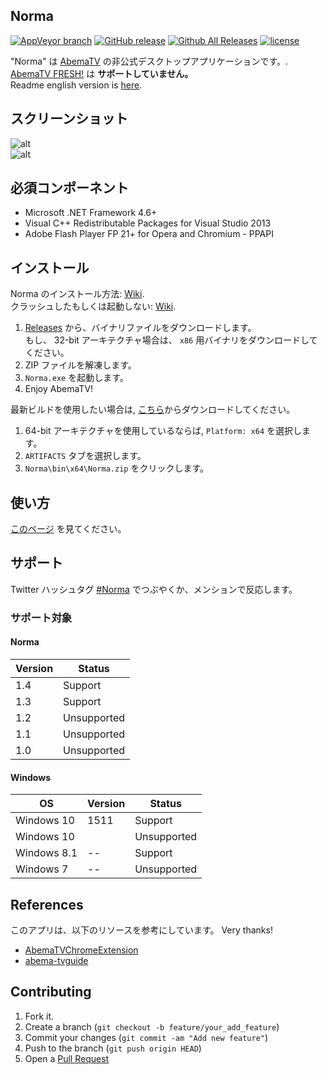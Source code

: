 Norma
----
[![AppVeyor branch](https://img.shields.io/appveyor/ci/fuyuno/norma/develop.svg?style=flat-square)](https://ci.appveyor.com/project/fuyuno/norma)
[![GitHub release](https://img.shields.io/github/release/fuyuno/norma.svg?maxAge=1800&style=flat-square)](https://github.com/fuyuno/Norma/releases/latest)
[![Github All Releases](https://img.shields.io/github/downloads/fuyuno/norma/total.svg?maxAge=1800&style=flat-square)](https://github.com/fuyuno/Norma/releases)
[![license](https://img.shields.io/github/license/fuyuno/norma.svg?maxAge=2592000&style=flat-square)](https://github.com/fuyuno/Norma/blob/develop/LICENSE)

"Norma" は [AbemaTV](https://abema.tv) の非公式デスクトップアプリケーションです。.  
[AbemaTV FRESH!](https://abemafresh.tv) は **サポートしていません。**  
Readme english version is [here](README.en.md).

## スクリーンショット
![alt](https://cloud.githubusercontent.com/assets/10832834/15974547/f8aa96f8-2f83-11e6-8db1-5025b9f70b60.PNG)  
![alt](https://cloud.githubusercontent.com/assets/10832834/15974591/37990d5e-2f84-11e6-9a3d-c84a43093e0c.PNG)


## 必須コンポーネント

* Microsoft .NET Framework 4.6+
* Visual C++ Redistributable Packages for Visual Studio 2013
* Adobe Flash Player FP 21+ for Opera and Chromium - PPAPI


## インストール

Norma のインストール方法: [Wiki](https://github.com/fuyuno/Norma/wiki/How-to-install-Norma).  
クラッシュしたもしくは起動しない: [Wiki](https://github.com/fuyuno/Norma/wiki/Norma-has-been-crashed).


1. [Releases](https://github.com/fuyuno/Norma/releases) から、バイナリファイルをダウンロードします。 <br />
   もし、 32-bit アーキテクチャ場合は、 `x86` 用バイナリをダウンロードしてください。 
2. ZIP ファイルを解凍します。
3. `Norma.exe` を起動します。
4. Enjoy AbemaTV!

最新ビルドを使用したい場合は, [こちら](https://ci.appveyor.com/project/fuyuno/norma)からダウンロードしてください。   

1. 64-bit アーキテクチャを使用しているならば, `Platform: x64` を選択します。
2. `ARTIFACTS` タブを選択します。
3. `Norma\bin\x64\Norma.zip` をクリックします。


## 使い方
[このページ](https://github.com/fuyuno/Norma/wiki/How-to-use) を見てください。


## サポート
Twitter ハッシュタグ [#Norma](https://twitter.com/search?f=tweets&vertical=default&q=%23Norma%20lang%3Aja&src=typd) でつぶやくか、メンションで反応します。  

### サポート対象
#### Norma

| Version | Status      |
| ------- | ----------- |
| 1.4     | Support     |
| 1.3     | Support     |
| 1.2     | Unsupported |
| 1.1     | Unsupported |
| 1.0     | Unsupported |


#### Windows

| OS          | Version      | Status      |
| ----------- | ------------ | ----------- |
| Windows 10  | 1511         | Support     |
| Windows 10  |              | Unsupported |
| Windows 8.1 | --           | Support     |
| Windows 7   | --           | Unsupported | 


## References
このアプリは、以下のリソースを参考にしています。 
Very thanks!

* [AbemaTVChromeExtension](https://github.com/nakayuki805/AbemaTVChromeExtension)
* [abema-tvguide](https://github.com/fushihara/abema-tvguide)


## Contributing

1. Fork it.
2. Create a branch (`git checkout -b feature/your_add_feature`)
3. Commit your changes (`git commit -am "Add new feature"`)
4. Push to the branch (`git push origin HEAD`)
5. Open a [Pull Request](https://github.com/fuyuno/Norma/pulls)
